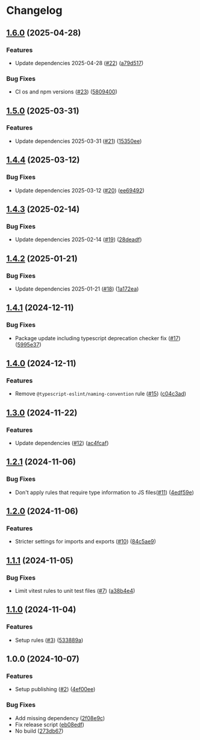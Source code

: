 # Changelog

## [1.6.0](https://github.com/tools-aoeur/eslint-config/compare/v1.5.0...v1.6.0) (2025-04-28)

### Features

* Update dependencies 2025-04-28 ([#22](https://github.com/tools-aoeur/eslint-config/issues/22)) ([a79d517](https://github.com/tools-aoeur/eslint-config/commit/a79d517517d3c7b4e53927e2ed629b24570ab7a1))

### Bug Fixes

* CI os and npm versions ([#23](https://github.com/tools-aoeur/eslint-config/issues/23)) ([5809400](https://github.com/tools-aoeur/eslint-config/commit/580940018272987c24c6a32da6e1139a876d3980))

## [1.5.0](https://github.com/tools-aoeur/eslint-config/compare/v1.4.4...v1.5.0) (2025-03-31)

### Features

* Update dependencies 2025-03-31 ([#21](https://github.com/tools-aoeur/eslint-config/issues/21)) ([15350ee](https://github.com/tools-aoeur/eslint-config/commit/15350ee10323ef80930d203974017bb0491c98fa))

## [1.4.4](https://github.com/tools-aoeur/eslint-config/compare/v1.4.3...v1.4.4) (2025-03-12)

### Bug Fixes

* Update dependencies 2025-03-12 ([#20](https://github.com/tools-aoeur/eslint-config/issues/20)) ([ee69492](https://github.com/tools-aoeur/eslint-config/commit/ee69492a0ef3d5df5abf9bfccad1229cd1f41ff2))

## [1.4.3](https://github.com/tools-aoeur/eslint-config/compare/v1.4.2...v1.4.3) (2025-02-14)

### Bug Fixes

* Update dependencies 2025-02-14 ([#19](https://github.com/tools-aoeur/eslint-config/issues/19)) ([28deadf](https://github.com/tools-aoeur/eslint-config/commit/28deadf34df651e50436ea8a8ebc7423ee4bf19f))

## [1.4.2](https://github.com/tools-aoeur/eslint-config/compare/v1.4.1...v1.4.2) (2025-01-21)

### Bug Fixes

* Update dependencies 2025-01-21 ([#18](https://github.com/tools-aoeur/eslint-config/issues/18)) ([1a172ea](https://github.com/tools-aoeur/eslint-config/commit/1a172eab899a7b6fb01aaf938c120794acff4fb8))

## [1.4.1](https://github.com/tools-aoeur/eslint-config/compare/v1.4.0...v1.4.1) (2024-12-11)

### Bug Fixes

* Package update including typescript deprecation checker fix ([#17](https://github.com/tools-aoeur/eslint-config/issues/17)) ([5995e37](https://github.com/tools-aoeur/eslint-config/commit/5995e3791603cc30d2cf40cd3c2d8c181153c076))

## [1.4.0](https://github.com/tools-aoeur/eslint-config/compare/v1.3.0...v1.4.0) (2024-12-11)

### Features

* Remove `@typescript-eslint/naming-convention` rule ([#15](https://github.com/tools-aoeur/eslint-config/issues/15)) ([c04c3ad](https://github.com/tools-aoeur/eslint-config/commit/c04c3adb95bdf5707cf9df3aa938e9f5ee85252b))

## [1.3.0](https://github.com/tools-aoeur/eslint-config/compare/v1.2.1...v1.3.0) (2024-11-22)

### Features

* Update dependencies ([#12](https://github.com/tools-aoeur/eslint-config/issues/12)) ([ac4fcaf](https://github.com/tools-aoeur/eslint-config/commit/ac4fcaf7d4674d427ec9e1f871785e23014f3b88))

## [1.2.1](https://github.com/tools-aoeur/eslint-config/compare/v1.2.0...v1.2.1) (2024-11-06)

### Bug Fixes

* Don't apply rules that require type information to JS files([#11](https://github.com/tools-aoeur/eslint-config/issues/11)) ([4edf59e](https://github.com/tools-aoeur/eslint-config/commit/4edf59e90b46e1050dcd2a68fb544d433da9cda5))

## [1.2.0](https://github.com/tools-aoeur/eslint-config/compare/v1.1.1...v1.2.0) (2024-11-06)

### Features

* Stricter settings for imports and exports ([#10](https://github.com/tools-aoeur/eslint-config/issues/10)) ([84c5ae9](https://github.com/tools-aoeur/eslint-config/commit/84c5ae9b160172a46830582a62133c83419b7a68))

## [1.1.1](https://github.com/tools-aoeur/eslint-config/compare/v1.1.0...v1.1.1) (2024-11-05)

### Bug Fixes

* Limit vitest rules to unit test files ([#7](https://github.com/tools-aoeur/eslint-config/issues/7)) ([a38b4e4](https://github.com/tools-aoeur/eslint-config/commit/a38b4e4681b594b728e98bb0bb46444da758afb4))

## [1.1.0](https://github.com/tools-aoeur/eslint-config/compare/v1.0.0...v1.1.0) (2024-11-04)

### Features

* Setup rules  ([#3](https://github.com/tools-aoeur/eslint-config/issues/3)) ([533889a](https://github.com/tools-aoeur/eslint-config/commit/533889a8a3cad66deb89327890690d3b7199a082))

## 1.0.0 (2024-10-07)

### Features

- Setup publishing ([#2](https://github.com/tools-aoeur/eslint-config/issues/2)) ([4ef00ee](https://github.com/tools-aoeur/eslint-config/commit/4ef00ee154a3c1009f7796bf27a6e75470dc8375))

### Bug Fixes

- Add missing dependency ([2f08e9c](https://github.com/tools-aoeur/eslint-config/commit/2f08e9c452f30cb53287f121c113d824af25e109))
- Fix release script ([eb08edf](https://github.com/tools-aoeur/eslint-config/commit/eb08edff06e1b36c405e30638f3bd561badd1421))
- No build ([273db67](https://github.com/tools-aoeur/eslint-config/commit/273db67d332348741928053bbda11a36e082779c))
